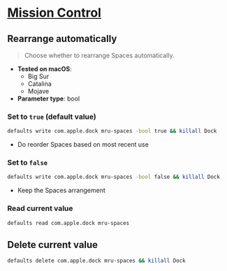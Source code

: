 # [Mission Control](../readme.md)

## Rearrange automatically

> Choose whether to rearrange Spaces automatically.

- **Tested on macOS**:
  * Big Sur
  * Catalina
  * Mojave
- **Parameter type**: bool

### Set to `true` (default value)
```bash
defaults write com.apple.dock mru-spaces -bool true && killall Dock
```
- Do reorder Spaces based on most recent use

### Set to `false`
```bash
defaults write com.apple.dock mru-spaces -bool false && killall Dock
```
- Keep the Spaces arrangement

### Read current value
```bash
defaults read com.apple.dock mru-spaces
```

## Delete current value
```bash
defaults delete com.apple.dock mru-spaces && killall Dock
```
